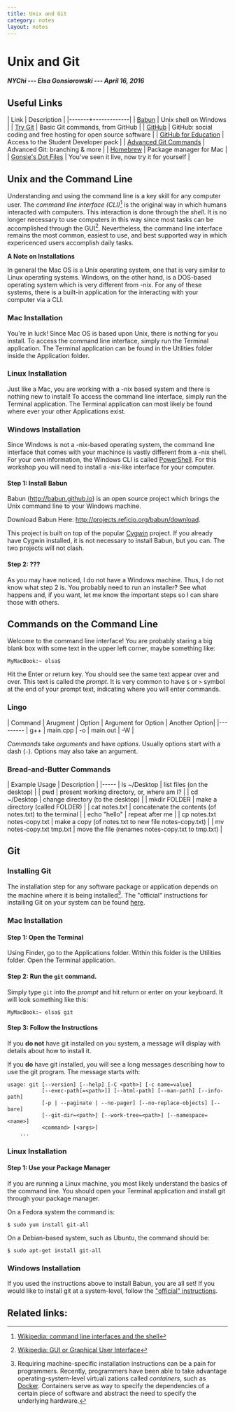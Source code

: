 ```yaml
---
title: Unix and Git
category: notes
layout: notes
---
```


# Unix and Git

***NYChi --- Elsa Gonsiorowski --- April 16, 2016***

## Useful Links

| Link  | Description |
|-------+-------------|
| [Babun](http://babun.github.io) | Unix shell on Windows |
| [Try Git](http://try.github.io) | Basic Git commands, from GitHub |
| [GitHub](http://github.com) | GitHub: social coding and free hosting for open source software |
| [GitHub for Education](http://github.com/education) | Access to the Student Developer pack |
| [Advanced Git Commands](http://pcottle.github.io/learnGitBranching/) | Advanced Git: branching & more |
| [Homebrew](http://brew.sh) | Package manager for Mac |
| [Gonsie's Dot Files](http://github.com/gonsie/dotfiles) | You've seen it live, now try it for yourself |

## Unix and the Command Line

Understanding and using the command line is a key skill for any computer user.
The *command line interface (CLI)*[^1] is the original way in which humans interacted with computers.
This interaction is done through the *shell*.
It is no longer necessary to use computers in this way since most tasks can be accomplished through the GUI[^2].
Nevertheless, the command line interface remains the most common, easiest to use, and best supported way in which expericenced users accomplish daily tasks.

**A Note on Installations**

In general the Mac OS is a Unix operating system, one that is very similar to Linux operating systems.
Windows, on the other hand, is a DOS-based operating system which is very different from -nix.
For any of these systems, there is a built-in application for the interacting with your computer via a CLI.

### Mac Installation

You're in luck!
Since Mac OS is based upon Unix, there is nothing for you install.
To access the command line interface, simply run the Terminal application.
The Terminal application can be found in the Utilities folder inside the Application folder.

### Linux Installation

Just like a Mac, you are working with a -nix based system and there is nothing new to install!
To access the command line interface, simply run the Terminal application.
The Terminal application can most likely be found where ever your other Applications exist.

### Windows Installation

Since Windows is not a -nix-based operating system, the command line interface that comes with your machince is vastly different from a -nix shell.
For your own information, the Windows CLI is called [PowerShell](https://en.wikipedia.org/wiki/Windows_PowerShell).
For this workshop you will need to install a -nix-like interface for your computer.

#### Step 1: Install Babun

Babun (http://babun.github.io) is an open source project which brings the Unix command line to your Windows machine.

Download Babun Here: http://projects.reficio.org/babun/download.

This project is built on top of the popular [Cygwin](http://cygwin.com) project.
If you already have Cygwin installed, it is not necessary to install Babun, but you can.
The two projects will not clash.

#### Step 2: ???

As you may have noticed, I do not have a Windows machine.
Thus, I do not know what step 2 is.
You probably need to run an installer?
See what happens and, if you want, let me know the important steps so I can share those with others.

## Commands on the Command Line

Welcome to the command line interface!
You are probably staring a big blank box with some text in the upper left corner, maybe something like:
```
MyMacBook:~ elsa$
```

Hit the Enter or return key.
You should see the same text appear over and over.
This text is called the *prompt*.
It is very common to have `$` or `>` symbol at the end of your prompt text, indicating where you will enter commands.

### Lingo

| Command | Arugment | Option | Argument for Option | Another Option|
|---------
| g++ | main.cpp | -o | main.out | -W |

*Commands* take *arguments* and have *options*.
Usually options start with a dash (`-`).
Options may also take an argument.

### Bread-and-Butter Commands

| Example Usage | Description |
|-----
| ls ~/Desktop | list files (on the desktop) |
| pwd | present working directory, or, where am I? |
| cd ~/Desktop | change directory (to the desktop) |
| mkdir FOLDER | make a directory (called FOLDER) |
| cat notes.txt | concatenate the contents (of notes.txt) to the terminal |
| echo "hello" | repeat after me |
| cp notes.txt notes-copy.txt | make a copy (of notes.txt to new file notes-copy.txt) |
| mv notes-copy.txt tmp.txt | move the file (renames notes-copy.txt to tmp.txt) |



## Git

### Installing Git

The installation step for any software package or application depends on the machine where it is being installed[^3].
The "official" instructions for installing Git on your system can be found [here](https://git-scm.com/book/en/v2/Getting-Started-Installing-Git).

### Mac Installation

#### Step 1: Open the Terminal

Using Finder, go to the Applications folder.
Within this folder is the Utilities folder.
Open the Terminal application.

#### Step 2: Run the `git` command.

Simply type `git` into the *prompt* and hit return or enter on your keyboard.
It will look something like this:
```
MyMacBook:~ elsa$ git
```

#### Step 3: Follow the Instructions

If you **do not** have git installed on you system, a message will display with details about how to install it.

If you **do** have git installed, you will see a long messages describing how to use the git program.
The message starts with:
```
usage: git [--version] [--help] [-C <path>] [-c name=value]
           [--exec-path[=<path>]] [--html-path] [--man-path] [--info-path]
           [-p | --paginate | --no-pager] [--no-replace-objects] [--bare]
           [--git-dir=<path>] [--work-tree=<path>] [--namespace=<name>]
           <command> [<args>]
    ...
```

### Linux Installation

#### Step 1: Use your Package Manager

If you are running a Linux machine, you most likely understand the basics of the command line.
You should open your Terminal application and install git through your package manager.

On a Fedora system the command is:
```
$ sudo yum install git-all
```

On a Debian-based system, such as Ubuntu, the command should be:
```
$ sudo apt-get install git-all
```

### Windows Installation

If you used the instructions above to install Babun, you are all set!
If you would like to install git at a system-level, follow the ["official" instructions](https://git-scm.com/book/en/v2/Getting-Started-Installing-Git#Installing-on-Windows).

## Related links:

[^1]: [Wikipedia: command line interfaces and the shell](https://en.wikipedia.org/wiki/Command-line_interface)

[^2]: [Wikipedia: GUI or Graphical User Interface](https://en.wikipedia.org/wiki/Graphical_user_interface)

[^3]: Requiring machine-specific installation instructions can be a pain for programmers.
      Recently, programmers have been able to take advantage operating-system-level virtuali
      zations called *containers*, such as [Docker](https://www.docker.com).
      Containers serve as way to specify the dependencies of a certain piece of software and abstract the need to specify the underlying hardware.
